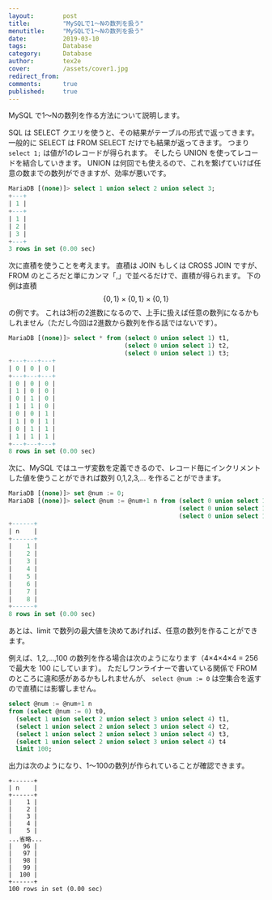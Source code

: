 ```yaml
---
layout:        post
title:         "MySQLで1〜Nの数列を扱う"
menutitle:     "MySQLで1〜Nの数列を扱う"
date:          2019-03-10
tags:          Database
category:      Database
author:        tex2e
cover:         /assets/cover1.jpg
redirect_from:
comments:      true
published:     true
---
```


MySQL で1〜Nの数列を作る方法について説明します。

SQL は SELECT クエリを使うと、その結果がテーブルの形式で返ってきます。
一般的に SELECT は FROM SELECT だけでも結果が返ってきます。
つまり `select 1;` は値が1のレコードが得られます。
そしたら UNION を使ってレコードを結合していきます。
UNION は何回でも使えるので、これを繋げていけば任意の数までの数列ができますが、効率が悪いです。

```sql
MariaDB [(none)]> select 1 union select 2 union select 3;
+---+
| 1 |
+---+
| 1 |
| 2 |
| 3 |
+---+
3 rows in set (0.00 sec)
```

次に直積を使うことを考えます。
直積は JOIN もしくは CROSS JOIN ですが、FROM のところだと単にカンマ「,」で並べるだけで、直積が得られます。
下の例は直積 $$ \{0,1\} \times \{0,1\} \times \{0,1\} $$ の例です。
これは3桁の2進数になるので、上手に扱えば任意の数列になるかもしれません（ただし今回は2進数から数列を作る話ではないです）。

```sql
MariaDB [(none)]> select * from (select 0 union select 1) t1,
                                (select 0 union select 1) t2,
                                (select 0 union select 1) t3;
+---+---+---+
| 0 | 0 | 0 |
+---+---+---+
| 0 | 0 | 0 |
| 1 | 0 | 0 |
| 0 | 1 | 0 |
| 1 | 1 | 0 |
| 0 | 0 | 1 |
| 1 | 0 | 1 |
| 0 | 1 | 1 |
| 1 | 1 | 1 |
+---+---+---+
8 rows in set (0.00 sec)
```

次に、MySQL ではユーザ変数を定義できるので、レコード毎にインクリメントした値を使うことができれば数列 0,1,2,3,... を作ることができます。

```sql
MariaDB [(none)]> set @num := 0;
MariaDB [(none)]> select @num := @num+1 n from (select 0 union select 1) t1,
                                               (select 0 union select 1) t2,
                                               (select 0 union select 1) t3;
+------+
| n    |
+------+
|    1 |
|    2 |
|    3 |
|    4 |
|    5 |
|    6 |
|    7 |
|    8 |
+------+
8 rows in set (0.00 sec)
```

あとは、limit で数列の最大値を決めてあげれば、任意の数列を作ることができます。

例えば、1,2,...,100 の数列を作る場合は次のようになります（4×4×4×4 = 256 で最大を 100 にしています）。
ただしワンライナーで書いている関係で FROM のところに違和感があるかもしれませんが、
`select @num := 0` は空集合を返すので直積には影響しません。

```sql
select @num := @num+1 n
from (select @num := 0) t0,
  (select 1 union select 2 union select 3 union select 4) t1,
  (select 1 union select 2 union select 3 union select 4) t2,
  (select 1 union select 2 union select 3 union select 4) t3,
  (select 1 union select 2 union select 3 union select 4) t4
  limit 100;
```

出力は次のようになり、1〜100の数列が作られていることが確認できます。

```
+------+
| n    |
+------+
|    1 |
|    2 |
|    3 |
|    4 |
|    5 |
...省略...
|   96 |
|   97 |
|   98 |
|   99 |
|  100 |
+------+
100 rows in set (0.00 sec)
```
